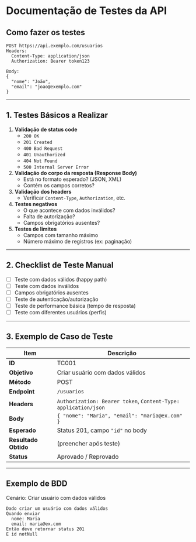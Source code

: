 # Documentação de Testes da API

## Como fazer os testes

```http
POST https://api.exemplo.com/usuarios
Headers:
  Content-Type: application/json
  Authorization: Bearer token123

Body:
{
  "nome": "João",
  "email": "joao@exemplo.com"
}
```

---

## **1. Testes Básicos a Realizar**

1. **Validação de status code**
   - `200 OK`
   - `201 Created`
   - `400 Bad Request`
   - `401 Unauthorized`
   - `404 Not Found`
   - `500 Internal Server Error`
2. **Validação do corpo da resposta (Response Body)**
   - Está no formato esperado? (JSON, XML)
   - Contém os campos corretos?
3. **Validação dos headers**
   - Verificar `Content-Type`, `Authorization`, etc.
4. **Testes negativos**
   - O que acontece com dados inválidos?
   - Falta de autorização?
   - Campos obrigatórios ausentes?
5. **Testes de limites**
   - Campos com tamanho máximo
   - Número máximo de registros (ex: paginação)

---

## **2. Checklist de Teste Manual**

- [ ] Teste com dados válidos (happy path)  
- [ ] Teste com dados inválidos  
- [ ] Campos obrigatórios ausentes  
- [ ] Teste de autenticação/autorização  
- [ ] Teste de performance básica (tempo de resposta)  
- [ ] Teste com diferentes usuários (perfis)  

---

## **3. Exemplo de Caso de Teste**

| Item                | Descrição                                                                  |
|---------------------|----------------------------------------------------------------------------|
| **ID**              | TC001                                                                      |
| **Objetivo**        | Criar usuário com dados válidos                                            |
| **Método**          | POST                                                                       |
| **Endpoint**        | `/usuarios`                                                                |
| **Headers**         | `Authorization: Bearer token`, `Content-Type: application/json`            |
| **Body**            | `{ "nome": "Maria", "email": "maria@ex.com" }`                             |
| **Esperado**        | Status 201, campo `"id"` no body                                           |
| **Resultado Obtido**| (preencher após teste)                                                     |
| **Status**          | Aprovado / Reprovado                                                       |

---

## **Exemplo de BDD**

Cenário: Criar usuário com dados válidos

```gherkin
Dado criar um usuário com dados válidos  
Quando enviar  
  nome: Maria  
  email: maria@ex.com  
Então deve retornar status 201  
E id notNull
```
